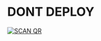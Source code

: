 # DONT DEPLOY


<a href="https://heroku.com/deploy?template=https://github.com/Sandun-Mihiranga2/Sandun-MD/"><img title="SCAN QR" src="https://img.shields.io/badge/DEPLOY-h?color=black&style=for-the-badge&logo=heroku"></a>


